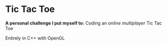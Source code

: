 # Tic Tac Toe

**A personal challenge I put myself to:** Coding an *online multiplayer* Tic Tac Toe

Entirely in C++ with OpenGL
